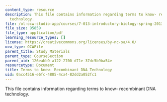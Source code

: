 ```yaml
---
content_type: resource
description: This file contains information regarding terms to know- recombinant DNA
  technology.
file: /ol-ocw-studio-app/courses/7-013-introductory-biology-spring-2013/0acc4516e6fc48854ca482dd2a052fc1_MIT7_013S12_RecombinDNA.pdf
file_size: 95859
file_type: application/pdf
learning_resource_types: []
license: https://creativecommons.org/licenses/by-nc-sa/4.0/
ocw_type: OCWFile
parent_title: Study Materials
parent_type: CourseSection
parent_uid: 126eabb9-a122-2700-d71e-37dc5b9ba54e
resourcetype: Document
title: Terms to know- Recombinant DNA Technology
uid: 0acc4516-e6fc-4885-4ca4-82dd2a052fc1
---
```

This file contains information regarding terms to know- recombinant DNA technology.